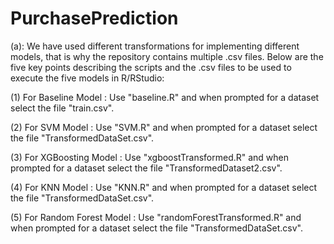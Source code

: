 # PurchasePrediction

(a): We have used different transformations for implementing different models, that is why the repository contains multiple .csv files. Below are the five key points describing the scripts and the .csv files to be used to execute the five models in R/RStudio:

(1) For Baseline Model : Use "baseline.R" and when prompted for a dataset select the file "train.csv".

(2) For SVM Model : Use "SVM.R" and when prompted for a dataset select the file "TransformedDataSet.csv". 

(3) For XGBoosting Model : Use "xgboostTransformed.R" and when prompted for a dataset select the file "TransformedDataset2.csv". 

(4) For KNN Model : Use "KNN.R" and when prompted for a dataset select the file "TransformedDataSet.csv". 

(5) For Random Forest Model : Use "randomForestTransformed.R" and when prompted for a dataset select the file "TransformedDataSet.csv".



  